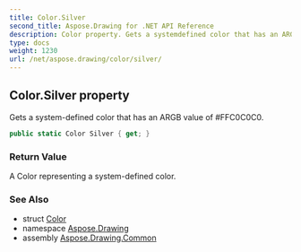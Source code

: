 ```yaml
---
title: Color.Silver
second_title: Aspose.Drawing for .NET API Reference
description: Color property. Gets a systemdefined color that has an ARGB value of FFC0C0C0
type: docs
weight: 1230
url: /net/aspose.drawing/color/silver/
---
```

## Color.Silver property

Gets a system-defined color that has an ARGB value of #FFC0C0C0.

```csharp
public static Color Silver { get; }
```

### Return Value

A Color representing a system-defined color.

### See Also

* struct [Color](../)
* namespace [Aspose.Drawing](../../color/)
* assembly [Aspose.Drawing.Common](../../../)



